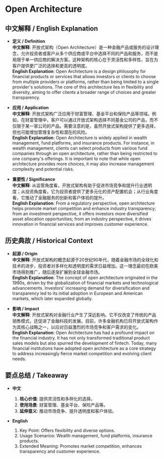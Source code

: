 # Open Architecture

## 中文解释 / English Explanation

* **定义 / Definition**  
  **中文解释**: 开放式架构（Open Architecture）是一种金融产品或服务的设计理念，允许投资者或客户从多个供应商或平台中选择不同的产品和服务，而不是局限于单一供应商的解决方案。这种架构的核心在于灵活性和多样性，旨在为客户提供更广泛的选择和更高的透明度。  
  **English Explanation**: Open Architecture is a design philosophy for financial products or services that allows investors or clients to choose from multiple providers or platforms, rather than being limited to a single provider's solutions. The core of this architecture lies in flexibility and diversity, aiming to offer clients a broader range of choices and greater transparency.

* **应用 / Application**  
  **中文解释**: 开放式架构广泛应用于财富管理、基金平台和保险产品等领域。例如，在财富管理中，客户可以通过开放式架构选择不同基金公司的产品，而不仅限于某一家公司的产品。需要注意的是，虽然开放式架构提供了更多选择，但也可能增加管理复杂性和潜在的风险。  
  **English Explanation**: Open Architecture is widely applied in wealth management, fund platforms, and insurance products. For instance, in wealth management, clients can select products from various fund companies through an open architecture, rather than being restricted to one company's offerings. It is important to note that while open architecture provides more choices, it may also increase management complexity and potential risks.

* **重要性 / Significance**  
  **中文解释**: 从监管角度看，开放式架构有助于促进市场竞争和提升行业透明度；从投资角度看，它为投资者提供了更多元化的资产配置机会；从行业角度看，它推动了金融服务的创新和客户体验的提升。  
  **English Explanation**: From a regulatory perspective, open architecture helps promote market competition and enhance industry transparency; from an investment perspective, it offers investors more diversified asset allocation opportunities; from an industry perspective, it drives innovation in financial services and improves customer experience.

## 历史典故 / Historical Context

* **起源 / Origin**  
  **中文解释**: 开放式架构的概念起源于20世纪90年代，随着金融市场的全球化和技术的进步，投资者对多样化和透明度的需求日益增加。这一理念最初在欧美市场得到推广，随后逐渐扩展到全球金融市场。  
  **English Explanation**: The concept of open architecture originated in the 1990s, driven by the globalization of financial markets and technological advancements. Investors' increasing demand for diversification and transparency led to its initial adoption in European and American markets, which later expanded globally.

* **影响 / Impact**  
  **中文解释**: 开放式架构对金融行业产生了深远影响。它不仅改变了传统的产品销售模式，还促进了金融科技的发展。目前，许多金融机构已将开放式架构作为其核心战略之一，以应对日益激烈的市场竞争和客户需求的变化。  
  **English Explanation**: Open Architecture has had a profound impact on the financial industry. It has not only transformed traditional product sales models but also spurred the development of fintech. Today, many financial institutions have adopted open architecture as a core strategy to address increasingly fierce market competition and evolving client needs.

## 要点总结 / Takeaway

* **中文**  
  1. **核心价值**: 提供灵活性和多样化的选择。
  2. **使用场景**: 财富管理、基金平台、保险产品等。
  3. **延伸意义**: 推动市场竞争、提升透明度和客户体验。

* **English**  
  1. Key Point: Offers flexibility and diverse options.
  2. Usage Scenarios: Wealth management, fund platforms, insurance products.
  3. Extended Meaning: Promotes market competition, enhances transparency and customer experience.
